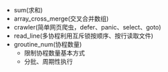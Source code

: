 - sum(求和)
- array_cross_merge(交叉合并数组)
- crawler(简单网页爬虫，defer、panic、select、goto)
- read_line(多协程利用互斥锁按顺序、按行读取文件)
- groutine_num(协程数量)
    - 限制协程数量基本方式
    - 分批、周期性执行